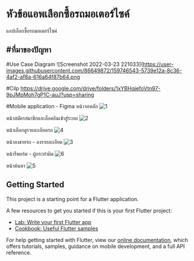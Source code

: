 # หัวข้อแอพเลือกซื้อรถมอเตอร์ไซค์
แอปเลือกซื้อรถมอเตอร์ไซค์ 

#ที่มาของปัญหา
-

#Use Case Diagram
![Screenshot 2022-03-23 221033](https://user-images.githubusercontent.com/86649872/159746543-5739e12a-8c36-4af2-af8a-616a64f87b64.png

#Cilp
https://drive.google.com/drive/folders/1xYBHqjefoVtn97-9pJMpMoh7gP1C-auJ?usp=sharing

#Mobile application - Figma
หน้าจอหลัก
![1](https://user-images.githubusercontent.com/86649872/159748099-18be7c20-9b28-46b5-a21c-da4a95d77c04.png)

หน้าสมัครสมาชิกและล็อคอินเข้าสู่ระบบ
![2](https://user-images.githubusercontent.com/86649872/159748357-c65cc79d-4198-4c1e-8c28-d5103ef1ee0a.png)

หน้าเลือกดูรายละเอียดรถ
![4](https://user-images.githubusercontent.com/86649872/159748478-1e9dd7f2-cbda-49c9-8b3f-12df6a577023.png)

หน้าลงขายรถ - ลงรายละเอียด
![3](https://user-images.githubusercontent.com/86649872/159748602-e73c140a-38e4-4f8a-b15e-62b2e44e97a5.png)

หน้ารีพอร์ต - ผู้กระทำผิด
![6](https://user-images.githubusercontent.com/86649872/159748688-36accff0-5dd2-47bf-a000-ab10d46e34f8.png)

หน้าค้นหา
![5](https://user-images.githubusercontent.com/86649872/159748790-88716e74-e951-4577-9629-6a5c3c8f8d66.png)


## Getting Started

This project is a starting point for a Flutter application.

A few resources to get you started if this is your first Flutter project:

- [Lab: Write your first Flutter app](https://flutter.dev/docs/get-started/codelab)
- [Cookbook: Useful Flutter samples](https://flutter.dev/docs/cookbook)

For help getting started with Flutter, view our
[online documentation](https://flutter.dev/docs), which offers tutorials,
samples, guidance on mobile development, and a full API reference.
